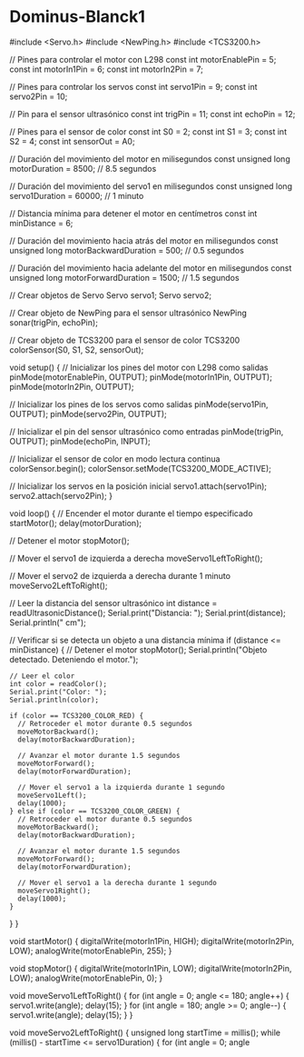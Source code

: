# Dominus-Blanck1
#include <Servo.h>
#include <NewPing.h>
#include <TCS3200.h>

// Pines para controlar el motor con L298
const int motorEnablePin = 5;
const int motorIn1Pin = 6;
const int motorIn2Pin = 7;

// Pines para controlar los servos
const int servo1Pin = 9;
const int servo2Pin = 10;

// Pin para el sensor ultrasónico
const int trigPin = 11;
const int echoPin = 12;

// Pines para el sensor de color
const int S0 = 2;
const int S1 = 3;
const int S2 = 4;
const int sensorOut = A0;

// Duración del movimiento del motor en milisegundos
const unsigned long motorDuration = 8500;   // 8.5 segundos

// Duración del movimiento del servo1 en milisegundos
const unsigned long servo1Duration = 60000; // 1 minuto

// Distancia mínima para detener el motor en centímetros
const int minDistance = 6;

// Duración del movimiento hacia atrás del motor en milisegundos
const unsigned long motorBackwardDuration = 500;  // 0.5 segundos

// Duración del movimiento hacia adelante del motor en milisegundos
const unsigned long motorForwardDuration = 1500;  // 1.5 segundos

// Crear objetos de Servo
Servo servo1;
Servo servo2;

// Crear objeto de NewPing para el sensor ultrasónico
NewPing sonar(trigPin, echoPin);

// Crear objeto de TCS3200 para el sensor de color
TCS3200 colorSensor(S0, S1, S2, sensorOut);

void setup() {
  // Inicializar los pines del motor con L298 como salidas
  pinMode(motorEnablePin, OUTPUT);
  pinMode(motorIn1Pin, OUTPUT);
  pinMode(motorIn2Pin, OUTPUT);

  // Inicializar los pines de los servos como salidas
  pinMode(servo1Pin, OUTPUT);
  pinMode(servo2Pin, OUTPUT);

  // Inicializar el pin del sensor ultrasónico como entradas
  pinMode(trigPin, OUTPUT);
  pinMode(echoPin, INPUT);

  // Inicializar el sensor de color en modo lectura continua
  colorSensor.begin();
  colorSensor.setMode(TCS3200_MODE_ACTIVE);

  // Inicializar los servos en la posición inicial
  servo1.attach(servo1Pin);
  servo2.attach(servo2Pin);
}

void loop() {
  // Encender el motor durante el tiempo especificado
  startMotor();
  delay(motorDuration);

  // Detener el motor
  stopMotor();

  // Mover el servo1 de izquierda a derecha
  moveServo1LeftToRight();

  // Mover el servo2 de izquierda a derecha durante 1 minuto
  moveServo2LeftToRight();

  // Leer la distancia del sensor ultrasónico
  int distance = readUltrasonicDistance();
  Serial.print("Distancia: ");
  Serial.print(distance);
  Serial.println(" cm");

  // Verificar si se detecta un objeto a una distancia mínima
  if (distance <= minDistance) {
    // Detener el motor
    stopMotor();
    Serial.println("Objeto detectado. Deteniendo el motor.");

    // Leer el color
    int color = readColor();
    Serial.print("Color: ");
    Serial.println(color);

    if (color == TCS3200_COLOR_RED) {
      // Retroceder el motor durante 0.5 segundos
      moveMotorBackward();
      delay(motorBackwardDuration);

      // Avanzar el motor durante 1.5 segundos
      moveMotorForward();
      delay(motorForwardDuration);

      // Mover el servo1 a la izquierda durante 1 segundo
      moveServo1Left();
      delay(1000);
    } else if (color == TCS3200_COLOR_GREEN) {
      // Retroceder el motor durante 0.5 segundos
      moveMotorBackward();
      delay(motorBackwardDuration);

      // Avanzar el motor durante 1.5 segundos
      moveMotorForward();
      delay(motorForwardDuration);

      // Mover el servo1 a la derecha durante 1 segundo
      moveServo1Right();
      delay(1000);
    }
  }
}

void startMotor() {
  digitalWrite(motorIn1Pin, HIGH);
  digitalWrite(motorIn2Pin, LOW);
  analogWrite(motorEnablePin, 255);
}

void stopMotor() {
  digitalWrite(motorIn1Pin, LOW);
  digitalWrite(motorIn2Pin, LOW);
  analogWrite(motorEnablePin, 0);
}

void moveServo1LeftToRight() {
  for (int angle = 0; angle <= 180; angle++) {
    servo1.write(angle);
    delay(15);
  }
  for (int angle = 180; angle >= 0; angle--) {
    servo1.write(angle);
    delay(15);
  }
}

void moveServo2LeftToRight() {
  unsigned long startTime = millis();
  while (millis() - startTime <= servo1Duration) {
    for (int angle = 0; angle
